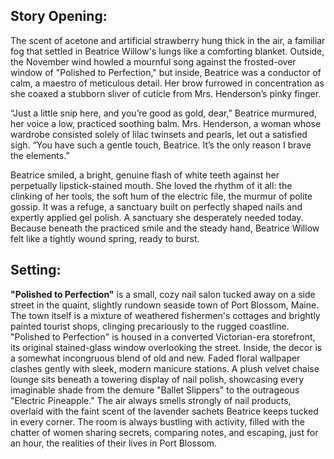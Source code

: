 ## Story Opening:

The scent of acetone and artificial strawberry hung thick in the air, a familiar fog that settled in Beatrice Willow's lungs like a comforting blanket. Outside, the November wind howled a mournful song against the frosted-over window of "Polished to Perfection," but inside, Beatrice was a conductor of calm, a maestro of meticulous detail. Her brow furrowed in concentration as she coaxed a stubborn sliver of cuticle from Mrs. Henderson’s pinky finger. 

“Just a little snip here, and you’re good as gold, dear,” Beatrice murmured, her voice a low, practiced soothing balm. Mrs. Henderson, a woman whose wardrobe consisted solely of lilac twinsets and pearls, let out a satisfied sigh. “You have such a gentle touch, Beatrice. It’s the only reason I brave the elements.”

Beatrice smiled, a bright, genuine flash of white teeth against her perpetually lipstick-stained mouth. She loved the rhythm of it all: the clinking of her tools, the soft hum of the electric file, the murmur of polite gossip. It was a refuge, a sanctuary built on perfectly shaped nails and expertly applied gel polish. A sanctuary she desperately needed today. Because beneath the practiced smile and the steady hand, Beatrice Willow felt like a tightly wound spring, ready to burst.
## Setting:

**"Polished to Perfection"** is a small, cozy nail salon tucked away on a side street in the quaint, slightly rundown seaside town of Port Blossom, Maine. The town itself is a mixture of weathered fishermen's cottages and brightly painted tourist shops, clinging precariously to the rugged coastline. "Polished to Perfection" is housed in a converted Victorian-era storefront, its original stained-glass window overlooking the street. Inside, the decor is a somewhat incongruous blend of old and new. Faded floral wallpaper clashes gently with sleek, modern manicure stations. A plush velvet chaise lounge sits beneath a towering display of nail polish, showcasing every imaginable shade from the demure "Ballet Slippers" to the outrageous "Electric Pineapple." The air always smells strongly of nail products, overlaid with the faint scent of the lavender sachets Beatrice keeps tucked in every corner. The room is always bustling with activity, filled with the chatter of women sharing secrets, comparing notes, and escaping, just for an hour, the realities of their lives in Port Blossom.
